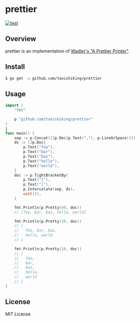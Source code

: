 # prettier

[![test](https://github.com/tanishiking/prettier/actions/workflows/ci.yml/badge.svg?branch=master)](https://github.com/tanishiking/prettier/actions/workflows/ci.yml)


## Overview

prettier is an implementation of
[Wadler's "A Prettier Printer"](http://homepages.inf.ed.ac.uk/wadler/papers/prettier/prettier.pdf).

## Install
```sh
$ go get -u github.com/tanishiking/prettier
```

## Usage
```go
import (
    "fmt"

    p "github.com/tanishiking/prettier"
)
j
func main() {
    sep := p.Concat([]p.Doc{p.Text(","), p.LineOrSpace()})
    ds := []p.Doc{
        p.Text("foo"),
        p.Text("bar"),
        p.Text("baz"),
        p.Text("hello"),
        p.Text("world"),
    }
    doc := p.TightBracketBy(
        p.Text("["),
        p.Text("]"),
        p.Intercalate(sep, ds),
        uint(2),
    )

    fmt.Println(p.Pretty(40, doc))
    // [foo, bar, baz, hello, world]

    fmt.Println(p.Pretty(20, doc))
    // [
    //   foo, bar, baz,
    //   hello, world
    // ]

    fmt.Println(p.Pretty(10, doc))
    // [
    //   foo,
    //   bar,
    //   baz,
    //   hello,
    //   world
    // ]
}
```

## License

MIT License
